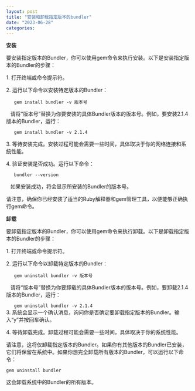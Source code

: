 ```yaml
---
layout: post
title: "安装和卸载指定版本的bundler"
date: "2023-06-28"
categories: 
---
```

<p><strong>安装</strong></p>

<p>要安装指定版本的Bundler，你可以使用gem命令来执行安装。以下是安装指定版本的Bundler的步骤：</p>

<p>1. 打开终端或命令提示符。</p>

<p>2. 运行以下命令以安装特定版本的Bundler：</p>

<pre>
<code>&nbsp;&nbsp; gem install bundler -v 版本号</code></pre>

<p>&nbsp;&nbsp; 请将&ldquo;版本号&rdquo;替换为你要安装的具体Bundler版本的版本号。例如，要安装2.1.4版本的Bundler，运行：</p>

<pre>
<code>&nbsp;&nbsp; gem install bundler -v 2.1.4</code></pre>

<p>3. 等待安装完成。安装过程可能会需要一些时间，具体取决于你的网络连接和系统性能。</p>

<p>4. 验证安装是否成功。运行以下命令：</p>

<pre>
<code>&nbsp;&nbsp; bundler --version</code></pre>

<p>&nbsp;&nbsp; 如果安装成功，将会显示所安装的Bundler的版本号。</p>

<p>请注意，确保你已经安装了适当的Ruby解释器和gem管理工具，以便能够正确执行gem命令。</p>

<p><strong>卸载</strong></p>

<p>要卸载指定版本的Bundler，你可以使用gem命令来执行卸载。以下是卸载指定版本的Bundler的步骤：</p>

<p>1. 打开终端或命令提示符。</p>

<p>2. 运行以下命令以卸载特定版本的Bundler：</p>

<pre>
<code>&nbsp;&nbsp; gem uninstall bundler -v 版本号</code></pre>

<p>&nbsp;&nbsp; 请将&ldquo;版本号&rdquo;替换为你要卸载的具体Bundler版本的版本号。例如，要卸载2.1.4版本的Bundler，运行：</p>

<p><code>&nbsp;&nbsp; gem uninstall bundler -v 2.1.4</code><br />
3. 系统会显示一个确认消息，询问你是否确定要卸载指定版本的Bundler。输入&ldquo;y&rdquo;并按回车确认。</p>

<p>4. 等待卸载完成。卸载过程可能会需要一些时间，具体取决于你的系统性能。</p>

<p>请注意，这将仅卸载指定版本的Bundler。如果你有其他版本的Bundler已安装，它们将保留在系统中。如果你想完全卸载所有版本的Bundler，可以运行以下命令：</p>

<pre>
<code>gem uninstall bundler</code></pre>

<p>这会卸载系统中的Bundler的所有版本。</p>

